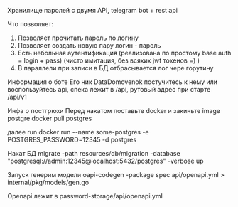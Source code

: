 Хранилище паролей с двумя API, telegram bot + rest api

Что позволяет:
1) Позволяет прочитать пароль по логину
2) Позволяет создать новую пару логин - пароль
3) Есть небольная аутентификация (реализована по простому base auth = login + pass) (чисто имитация, без всяких jwt токенов =) ) 
4) В параллели при записи в БД отбрасывается лог чере горутину

Информация о боте
Его ник DataDomovenok постучитесь к нему или воспользуйтесь api,
спека лежит в /api, рутовый адрес при старте /api/v1


Инфа о постгрюхи
Перед накатом поставьте docker и закиньте image postgre
docker pull postgres

далее run
docker run --name some-postgres -e POSTGRES_PASSWORD=12345 -d postgres

Накат БД
migrate -path resources/db/migration -database "postgresql://admin:12345@localhost:5432/postgres" -verbose up

Запуск
генерим модели oapi-codegen -package spec api/openapi.yml > internal/pkg/models/gen.go


Openapi лежит в password-storage/api/openapi.yml